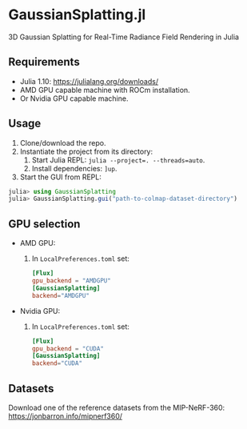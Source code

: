 # GaussianSplatting.jl

3D Gaussian Splatting for Real-Time Radiance Field Rendering in Julia

## Requirements

- Julia 1.10: https://julialang.org/downloads/
- AMD GPU capable machine with ROCm installation.
- Or Nvidia GPU capable machine.

## Usage

1. Clone/download the repo.
2. Instantiate the project from its directory:
   1. Start Julia REPL: `julia --project=. --threads=auto`.
   2. Install dependencies: `]up`.
3. Start the GUI from REPL:
```julia
julia> using GaussianSplatting
julia> GaussianSplatting.gui("path-to-colmap-dataset-directory")
```

## GPU selection

- AMD GPU:
  1. In `LocalPreferences.toml` set:
     ```toml
     [Flux]
     gpu_backend = "AMDGPU"
     [GaussianSplatting]
     backend="AMDGPU"
     ```

- Nvidia GPU:
  1. In `LocalPreferences.toml` set:
     ```toml
     [Flux]
     gpu_backend = "CUDA"
     [GaussianSplatting]
     backend="CUDA"
     ```

## Datasets

Download one of the reference datasets from the MIP-NeRF-360:
https://jonbarron.info/mipnerf360/
